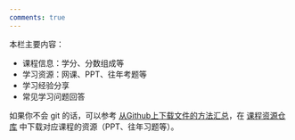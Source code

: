 ```yaml
---
comments: true 
---
```


本栏主要内容：

- 课程信息：学分、分数组成等
- 学习资源：网课、PPT、往年考题等
- 学习经验分享
- 常见学习问题回答

如果你不会 git 的话，可以参考 [从Github上下载文件的方法汇总](https://blog.csdn.net/weixin_40511249/article/details/108493946)，在 [课程资源仓库](https://github.com/yzbaaa/ZZU-CS-Courses-Resources) 中下载对应课程的资源（PPT、往年习题等）。

